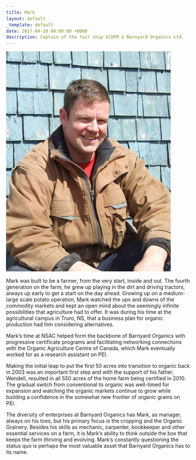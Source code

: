 ```yaml
---
title: Mark
layout: default
_template: default
date: 2017-04-20 00:00:00 +0000
description: Captain of the fair ship ECOFM & Barnyard Organics Ltd.
---
```


<img class="image left" src="/images/mark-headshot.jpg">

Mark was built to be a farmer, from the very start, inside and out. The fourth generation on the farm, he grew up playing in the dirt and driving tractors, always up early to get a start on the day ahead. Growing up on a medium-large scale potato operation, Mark watched the ups and downs of the commodity markets and kept an open mind about the seemingly infinite possibilities that agriculture had to offer. It was during his time at the agricultural campus in Truro, NS, that a business plan for organic production had him considering alternatives.

Mark’s time at NSAC helped form the backbone of Barnyard Organics with progressive certificate programs and facilitating networking connections with the Organic Agriculture Centre of Canada, which Mark eventually worked for as a research assistant on PEI.

Making the initial leap to put the first 50 acres into transition to organic back in 2003 was an important first step and with the support of his father, Wendell, resulted in all 550 acres of the home farm being certified in 2010. The gradual switch from conventional to organic was well-timed for expansion and watching the organic markets continue to grow while building a confidence in the somewhat new frontier of organic grains on PEI.

The diversity of enterprises at Barnyard Organics has Mark, as manager, always on his toes, but his primary focus is the cropping and the Organic Grainery. Besides his skills as mechanic, carpenter, bookkeeper and other essential services on a farm, it is Mark’s ability to think outside the box that keeps the farm thriving and evolving. Mark’s constantly questioning the status quo is perhaps the most valuable asset that Barnyard Organics has to its name.
